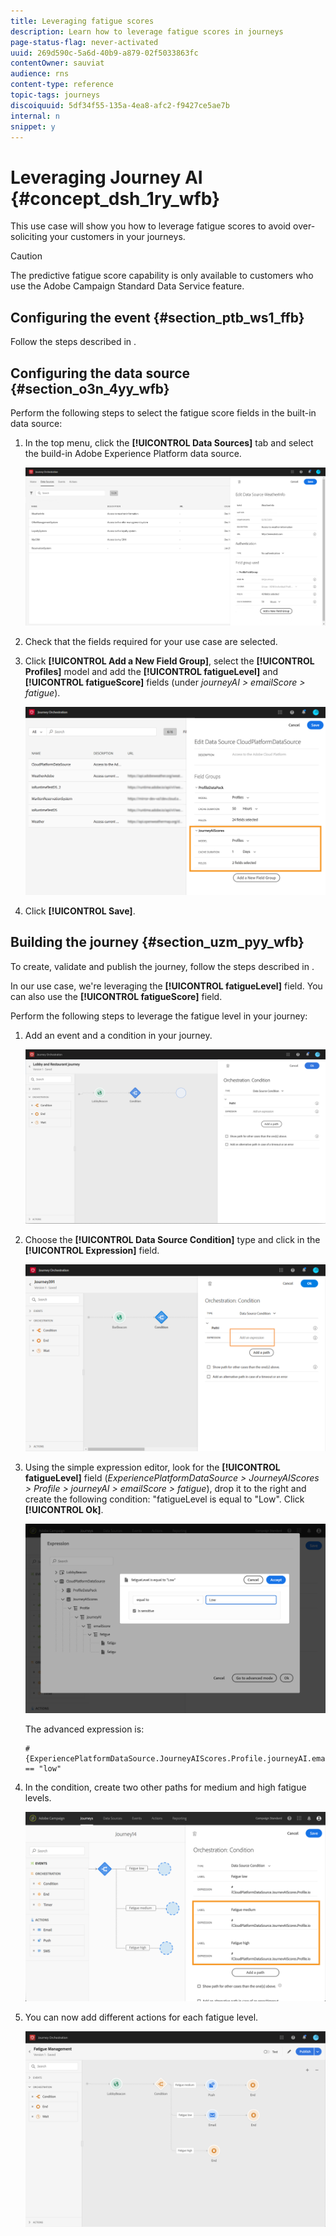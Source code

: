```yaml
---
title: Leveraging fatigue scores
description: Learn how to leverage fatigue scores in journeys
page-status-flag: never-activated
uuid: 269d590c-5a6d-40b9-a879-02f5033863fc
contentOwner: sauviat
audience: rns
content-type: reference
topic-tags: journeys
discoiquuid: 5df34f55-135a-4ea8-afc2-f9427ce5ae7b
internal: n
snippet: y
---
```


# Leveraging Journey AI {#concept_dsh_1ry_wfb}

This use case will show you how to leverage fatigue scores to avoid over-soliciting your customers in your journeys.

>[!CAUTION]
>
>The predictive fatigue score capability is only available to customers who use the Adobe Campaign Standard Data Service feature.

## Configuring the event {#section_ptb_ws1_ffb}

Follow the steps described in [](../event/about-events.md).

## Configuring the data source {#section_o3n_4yy_wfb}

Perform the following steps to select the fatigue score fields in the built-in data source:

1. In the top menu, click the **[!UICONTROL Data Sources]** tab and select the build-in Adobe Experience Platform data source.

    ![](../assets/journey23.png)

1. Check that the fields required for your use case are selected.
1. Click **[!UICONTROL Add a New Field Group]**, select the **[!UICONTROL Profiles]** model and add the **[!UICONTROL fatigueLevel]** and **[!UICONTROL fatigueScore]** fields (under _journeyAI > emailScore > fatigue_).

    ![](../assets/journeyuc3_1.png)

1. Click **[!UICONTROL Save]**.

## Building the journey {#section_uzm_pyy_wfb}

To create, validate and publish the journey, follow the steps described in [](../building-journeys/journey.md).

In our use case, we're leveraging the **[!UICONTROL fatigueLevel]** field. You can also use the **[!UICONTROL fatigueScore]** field.

Perform the following steps to leverage the fatigue level in your journey:

1. Add an event and a condition in your journey.

    ![](../assets/journeyuc2_14.png)

1. Choose the **[!UICONTROL Data Source Condition]** type and click in the **[!UICONTROL Expression]** field.

    ![](../assets/journeyuc3_2.png)

1. Using the simple expression editor, look for the **[!UICONTROL fatigueLevel]** field (_ExperiencePlatformDataSource > JourneyAIScores > Profile > journeyAI > emailScore > fatigue_), drop it to the right and create the following condition: "fatigueLevel is equal to "Low". Click **[!UICONTROL Ok]**.

    ![](../assets/journeyuc3_3.png)

    The advanced expression is: 

    ```
    #{ExperiencePlatformDataSource.JourneyAIScores.Profile.journeyAI.emailScore.fatigue.fatigueLevel} == "low"
    ```

1. In the condition, create two other paths for medium and high fatigue levels.

    ![](../assets/journeyuc3_4.png)

1. You can now add different actions for each fatigue level.

    ![](../assets/journeyuc3_5.png)
